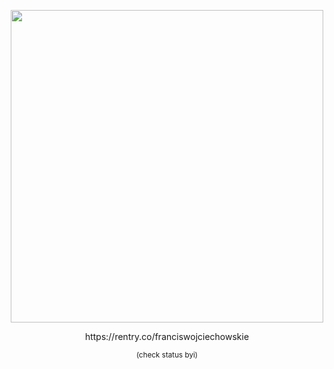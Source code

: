 <p align="center">
   <img src="https://i.pinimg.com/1200x/ce/02/3d/ce023d10c68540e65cb04a0eb974b15c.jpg"  width="500" height="500" />
</p>
<p align="center">
  https://rentry.co/franciswojciechowskie
   
<p align="center">
   <sub>(check status byi)<sub>
   </p>
